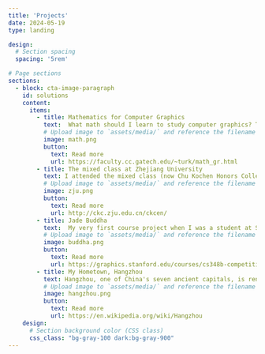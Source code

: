 ```yaml
---
title: 'Projects'
date: 2024-05-19
type: landing

design:
  # Section spacing
  spacing: '5rem'

# Page sections
sections:
  - block: cta-image-paragraph
    id: solutions
    content:
      items:
        - title: Mathematics for Computer Graphics
          text:  What math should I learn to study computer graphics? This is perhaps the most common question that students ask about computer graphics. My Ph.D. advisor [*Greg Turk*](https://faculty.cc.gatech.edu/~turk/) wrote an article on this topic.
          # Upload image to `assets/media/` and reference the filename here
          image: math.png
          button:
            text: Read more
            url: https://faculty.cc.gatech.edu/~turk/math_gr.html
        - title: The mixed class at Zhejiang University
          text: I attended the mixed class (now Chu Kochen Honors College) at Zhejiang University from 1998 to 2002. The idea behind the mixed class is to create an interdisciplinary environment by bringing together students with art, science, and engineering backgrounds into the same class.
          # Upload image to `assets/media/` and reference the filename here
          image: zju.png
          button:
            text: Read more
            url: http://ckc.zju.edu.cn/ckcen/
        - title: Jade Buddha
          text:  My very first course project when I was a student at Stanford. I was fascinated with photorealistic rendering back then.  The course work page is still alive after 20+ years.
          # Upload image to `assets/media/` and reference the filename here
          image: buddha.png
          button:
            text: Read more
            url: https://graphics.stanford.edu/courses/cs348b-competition/cs348b-03
        - title: My Hometown, Hangzhou
          text: Hangzhou, one of China's seven ancient capitals, is renowned for its tea, silk, temples, fine arts, and, above all, [*West Lake*](https://en.wikipedia.org/wiki/West_Lake). Since 2011, West Lake has been listed as a [*UNESCO World Heritage Site*](https://en.wikipedia.org/wiki/World_Heritage_Site).
          # Upload image to `assets/media/` and reference the filename here
          image: hangzhou.png
          button:
            text: Read more
            url: https://en.wikipedia.org/wiki/Hangzhou
    design:
      # Section background color (CSS class)
      css_class: "bg-gray-100 dark:bg-gray-900"
---
```

